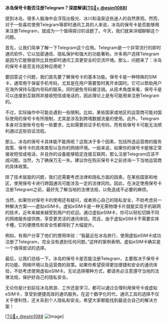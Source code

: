 **冰岛保号卡能否注册Telegram？深度解读[[TG💪+ @esim1088](https://t.me/s/esim1088)]**

提到冰岛，很多人脑海中会浮现出极光、冰川和温泉这些迷人的自然景观。然而，对于一些喜欢使用Telegram等即时通讯工具的人来说，冰岛的保号卡是否能够用来注册Telegram，就成为一个值得探讨的话题了。今天，我们就来详细聊聊这个问题。

首先，让我们简单了解一下Telegram这个应用。Telegram是一个非常流行的即时通讯软件，它以加密通信、隐私保护和强大的功能著称。许多用户选择Telegram是因为它能够提供比其他即时通讯工具更安全的交流环境。那么，问题来了：冰岛的保号卡是否支持这种应用呢？

要回答这个问题，我们首先要了解保号卡的基本功能。保号卡是一种特殊的SIM卡，通常用于保留手机号码，尤其是在用户需要暂时离开本国时。它可以帮助用户在海外保持与国内号码的联系，同时避免号码被注销。从技术角度来看，保号卡是可以连接到互联网并接收短信或电话的，因此理论上是有可能用来注册Telegram的。

不过，实际操作中可能会遇到一些限制。比如，某些国家或地区的运营商可能对国际使用的保号卡有所限制，尤其是涉及到跨境数据流量的使用。此外，Telegram本身对注册账号也有一些要求，比如需要验证手机号码，而有些保号卡可能无法顺利通过这些验证流程。

那么，冰岛的保号卡具体能不能用呢？这取决于多个因素，包括所选运营商的服务政策、保号卡的具体类型以及你的网络环境。一般来说，如果你的保号卡能够正常接收短信或电话，并且你的设备能够稳定连接互联网，那么注册Telegram应该不成问题。当然，为了确保万无一失，建议你在购买保号卡之前咨询一下当地运营商的具体政策。

除了技术层面的问题，我们还需要考虑法律和隐私方面的因素。在某些国家和地区，使用保号卡进行跨国通讯可能涉及一定的法律风险。因此，在决定使用保号卡注册Telegram之前，最好先了解当地的法律法规，以免造成不必要的麻烦。

当然，如果你对保号卡的使用还有疑问，或者担心自己的隐私安全，不妨考虑另一种解决方案——虚拟eSIM卡。虚拟eSIM卡是一种无需物理卡片就能实现手机联网的技术，近年来越来越受到用户的欢迎。通过虚拟eSIM卡，你可以轻松切换不同的网络服务提供商，享受更灵活的通讯体验。而且，由于虚拟eSIM卡不需要实体卡槽，它的便携性和安全性都得到了大幅提升。

例如，有用户分享了他们的使用体验：“我最近在冰岛旅行，使用虚拟eSIM卡成功注册了Telegram，完全没有遇到任何问题。”这样的案例表明，虚拟eSIM卡确实是一个值得尝试的选择。

最后，让我们总结一下。冰岛的保号卡是否能注册Telegram，主要取决于保号卡的功能、网络环境以及运营商的政策。如果你希望获得更加便捷和安全的通讯体验，不妨考虑使用虚拟eSIM卡。无论选择哪种方式，都请务必注意遵守当地的法律法规，保护好自己的隐私安全。

无论你是计划前往冰岛旅游、工作还是学习，都可以通过合理利用保号卡或虚拟eSIM卡，享受到便捷高效的通讯服务。在这个数字化时代，通讯工具的选择不仅关乎便利性，还关系到个人隐私和安全。希望大家都能找到最适合自己的解决方案！

[[TG💪+ @esim1088](https://t.me/s/esim1088) ![Image](https://i.postimg.cc/4NQfJmqS/Snipaste-2025-05-13-00-14-12.png)]
